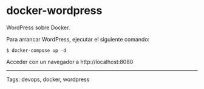 # docker-wordpress
WordPress sobre Docker.

Para arrancar WordPress, ejecutar el siguiente comando:
```
$ docker-compose up -d
```

Acceder con un navegador a http://localhost:8080

---

Tags: devops, docker, wordpress
